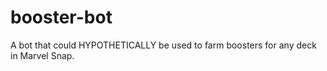 # booster-bot
A bot that could HYPOTHETICALLY be used to farm boosters for any deck in Marvel Snap.
